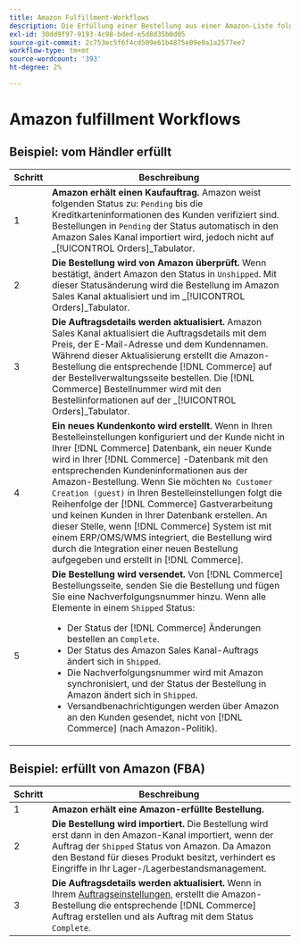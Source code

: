 ```yaml
---
title: Amazon Fulfillment-Workflows
description: Die Erfüllung einer Bestellung aus einer Amazon-Liste folgt einer bestimmten Reihenfolge von der Bestellung bis zum Versand.
exl-id: 30dd9f97-9193-4c98-bded-e5d8d35b0d05
source-git-commit: 2c753ec5f6f4cd509e61b4875e09e9a1a2577ee7
workflow-type: tm+mt
source-wordcount: '393'
ht-degree: 2%

---
```


# Amazon fulfillment Workflows

## Beispiel: vom Händler erfüllt

| Schritt | Beschreibung |
|----|----|
| 1 | **Amazon erhält einen Kaufauftrag.** Amazon weist folgenden Status zu: `Pending` bis die Kreditkarteninformationen des Kunden verifiziert sind. Bestellungen in `Pending` der Status automatisch in den Amazon Sales Kanal importiert wird, jedoch nicht auf _[!UICONTROL Orders]_Tabulator. |
| 2 | **Die Bestellung wird von Amazon überprüft.** Wenn bestätigt, ändert Amazon den Status in `Unshipped`. Mit dieser Statusänderung wird die Bestellung im Amazon Sales Kanal aktualisiert und im _[!UICONTROL Orders]_Tabulator. |
| 3 | **Die Auftragsdetails werden aktualisiert.** Amazon Sales Kanal aktualisiert die Auftragsdetails mit dem Preis, der E-Mail-Adresse und dem Kundennamen. Während dieser Aktualisierung erstellt die Amazon-Bestellung die entsprechende [!DNL Commerce] auf der Bestellverwaltungsseite bestellen. Die [!DNL Commerce] Bestellnummer wird mit den Bestellinformationen auf der _[!UICONTROL Orders]_Tabulator. |
| 4 | **Ein neues Kundenkonto wird erstellt.** Wenn in Ihren Bestelleinstellungen konfiguriert und der Kunde nicht in Ihrer [!DNL Commerce] Datenbank, ein neuer Kunde wird in Ihrer [!DNL Commerce] -Datenbank mit den entsprechenden Kundeninformationen aus der Amazon-Bestellung. Wenn Sie möchten `No Customer Creation (guest)` in Ihren Bestelleinstellungen folgt die Reihenfolge der [!DNL Commerce] Gastverarbeitung und keinen Kunden in Ihrer Datenbank erstellen. An dieser Stelle, wenn [!DNL Commerce] System ist mit einem ERP/OMS/WMS integriert, die Bestellung wird durch die Integration einer neuen Bestellung aufgegeben und erstellt in [!DNL Commerce]. |
| 5 | **Die Bestellung wird versendet.** Von [!DNL Commerce] Bestellungsseite, senden Sie die Bestellung und fügen Sie eine Nachverfolgungsnummer hinzu. Wenn alle Elemente in einem `Shipped` Status:<ul><li>Der Status der [!DNL Commerce] Änderungen bestellen an `Complete`.</li><li>Der Status des Amazon Sales Kanal-Auftrags ändert sich in `Shipped`.</li><li>Die Nachverfolgungsnummer wird mit Amazon synchronisiert, und der Status der Bestellung in Amazon ändert sich in `Shipped`.</li><li>Versandbenachrichtigungen werden über Amazon an den Kunden gesendet, nicht von [!DNL Commerce] (nach Amazon-Politik). |

## Beispiel: erfüllt von Amazon (FBA)

| Schritt | Beschreibung |
|---|---|
| 1 | **Amazon erhält eine Amazon-erfüllte Bestellung.** |
| 2 | **Die Bestellung wird importiert.** Die Bestellung wird erst dann in den Amazon-Kanal importiert, wenn der Auftrag der `Shipped` Status von Amazon. Da Amazon den Bestand für dieses Produkt besitzt, verhindert es Eingriffe in Ihr Lager-/Lagerbestandsmanagement. |
| 3 | **Die Auftragsdetails werden aktualisiert.** Wenn in Ihrem [Auftragseinstellungen](./order-settings.md), erstellt die Amazon-Bestellung die entsprechende [!DNL Commerce] Auftrag erstellen und als Auftrag mit dem Status `Complete`. |
